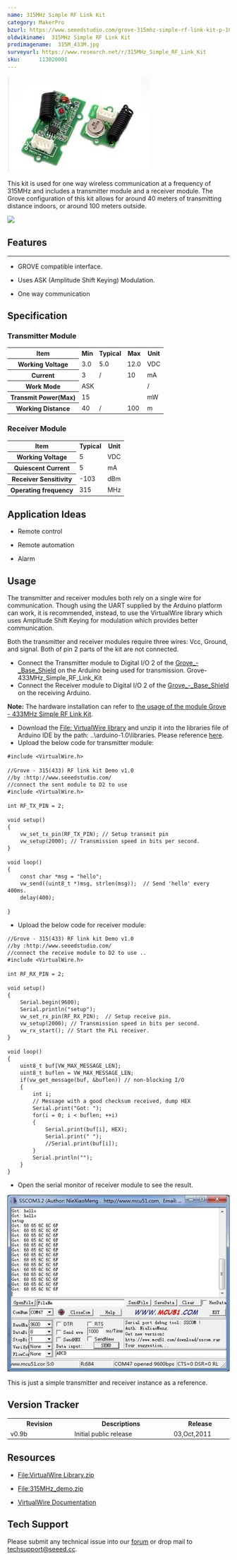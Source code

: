 ```yaml
---
name: 315MHz Simple RF Link Kit
category: MakerPro
bzurl: https://www.seeedstudio.com/grove-315mhz-simple-rf-link-kit-p-1061.html?cPath=139_140
oldwikiname:  315MHz Simple RF Link Kit
prodimagename:  315M_433M.jpg
surveyurl: https://www.research.net/r/315MHz_Simple_RF_Link_Kit
sku:      113020001
---
```

![](https://github.com/SeeedDocument/315MHz_Simple_RF_Link_Kit/raw/master/img/315M_433M.jpg)

This kit is used for one way wireless communication at a frequency of 315MHz and includes a transmitter module and a receiver module. The Grove configuration of this kit allows for around 40 meters of transmitting distance indoors, or around 100 meters outside.

[![](https://github.com/SeeedDocument/Seeed-WiKi/raw/master/docs/images/300px-Get_One_Now_Banner-ragular.png)](https://www.seeedstudio.com/grove-315mhz-simple-rf-link-kit-p-1061.html?cPath=139_140)

##   Features
---
*   GROVE compatible interface.

*   Uses ASK (Amplitude Shift Keying) Modulation.

*   One way communication

##  Specification

###  Transmitter Module

<table  cellspacing="0" width="80%">
<tr>
<th scope="col"> Item
</th>
<th scope="col"> Min
</th>
<th scope="col"> Typical
</th>
<th scope="col"> Max
</th>
<th scope="col"> Unit
</th></tr>
<tr>
<th scope="row"> Working Voltage
</th>
<td> 3.0
</td>
<td> 5.0
</td>
<td> 12.0
</td>
<td> VDC
</td></tr>
<tr>
<th scope="row"> Current
</th>
<td> 3
</td>
<td> /
</td>
<td> 10
</td>
<td> mA
</td></tr>
<tr>
<th scope="row">Work Mode
</th>
<td colspan="3"> ASK
</td>
<td> /
</td></tr>
<tr>
<th scope="row"> Transmit Power(Max)
</th>
<td colspan="3"> 15
</td>
<td> mW
</td></tr>
<tr>
<th scope="row"> Working Distance
</th>
<td> 40
</td>
<td> /
</td>
<td> 100
</td>
<td> m
</td></tr></table>

###  Receiver Module

<table  cellspacing="0" width="80%">
<tr>
<th scope="col"> Item
</th>
<th scope="col"> Typical
</th>
<th scope="col"> Unit
</th></tr>
<tr>
<th scope="row"> Working Voltage
</th>
<td> 5
</td>
<td> VDC
</td></tr>
<tr>
<th scope="row"> Quiescent Current
</th>
<td> 5
</td>
<td> mA
</td></tr>
<tr>
<th scope="row"> Receiver Sensitivity
</th>
<td> -103
</td>
<td> dBm
</td></tr>
<tr>
<th scope="row"> Operating frequency
</th>
<td> 315
</td>
<td> MHz
</td></tr></table>

##   Application Ideas

*   Remote control

*   Remote automation

*   Alarm

##   Usage

The transmitter and receiver modules both rely on a single wire for communication. Though using the UART supplied by the Arduino platform can work, it is recommended, instead, to use the VirtualWire library which uses Amplitude Shift Keying for modulation which provides better communication.

Both the transmitter and receiver modules require three wires: Vcc, Ground, and signal. Both of pin 2 parts of the kit are not connected.

*   Connect the Transmitter module to Digital I/O 2 of the [Grove_-_Base_Shield](/Base_Shield_V2 "Grove - Base Shield") on the Arduino being used for transmission.
Grove-433MHz_Simple_RF_Link_Kit
*   Connect the Receiver module to Digital I/O 2 of the [Grove_-_Base_Shield](/Base_Shield_V2 "Grove - Base Shield") on the receiving Arduino.

**Note:** The hardware installation can refer to [the usage of the module Grove - 433MHz Simple RF Link Kit](/Grove-433MHz_Simple_RF_Link_Kit "Grove-433MHz_Simple_RF_Link_Kit").

*   Download the [File: VirtualWire library](https://github.com/SeeedDocument/315MHz_Simple_RF_Link_Kit/raw/master/res/VirtualWire_Library.zip) and unzip it into the libraries file of Arduino IDE by the path: ..\arduino-1.0\libraries. Please reference [here](http://www.pjrc.com/teensy/td_libs_VirtualWire.html).
*   Upload the below code for transmitter module:
```
#include <VirtualWire.h>

//Grove - 315(433) RF link kit Demo v1.0
//by :http://www.seeedstudio.com/
//connect the sent module to D2 to use
#include <VirtualWire.h>

int RF_TX_PIN = 2;

void setup()
{
    vw_set_tx_pin(RF_TX_PIN); // Setup transmit pin
    vw_setup(2000); // Transmission speed in bits per second.
}

void loop()
{
    const char *msg = "hello";
    vw_send((uint8_t *)msg, strlen(msg));  // Send 'hello' every 400ms.
    delay(400);

}
```

*   Upload the below code for receiver module:
```
//Grove - 315(433) RF link kit Demo v1.0
//by :http://www.seeedstudio.com/
//connect the receive module to D2 to use ..
#include <VirtualWire.h>

int RF_RX_PIN = 2;

void setup()
{
    Serial.begin(9600);
    Serial.println("setup");
    vw_set_rx_pin(RF_RX_PIN);  // Setup receive pin.
    vw_setup(2000); // Transmission speed in bits per second.
    vw_rx_start(); // Start the PLL receiver.
}

void loop()
{
    uint8_t buf[VW_MAX_MESSAGE_LEN];
    uint8_t buflen = VW_MAX_MESSAGE_LEN;
    if(vw_get_message(buf, &buflen)) // non-blocking I/O
    {
        int i;
        // Message with a good checksum received, dump HEX
        Serial.print("Got: ");
        for(i = 0; i < buflen; ++i)
        {
            Serial.print(buf[i], HEX);
            Serial.print(" ");
            //Serial.print(buf[i]);
        }
        Serial.println("");
    }
}
```

*   Open the serial monitor of receiver module to see the result.

![](https://github.com/SeeedDocument/315MHz_Simple_RF_Link_Kit/raw/master/img/Receive_Data.jpg)

This is just a simple transmitter and receiver instance as a reference.

##   Version Tracker

<table>
<tr>
<th> Revision
</th>
<th> Descriptions
</th>
<th> Release
</th></tr>
<tr>
<td width="300px"> v0.9b
</td>
<td width="500px"> Initial public release
</td>
<td width="200px"> 03,Oct,2011
</td></tr></table>

##   Resources

*   [File:VirtualWire Library.zip](https://github.com/SeeedDocument/315MHz_Simple_RF_Link_Kit/raw/master/res/VirtualWire_Library.zip)

*   [File:315MHz_demo.zip](https://github.com/SeeedDocument/315MHz_Simple_RF_Link_Kit/raw/master/res/315MHz_Demo.zip)

*   [VirtualWire Documentation](http://www.open.com.au/mikem/arduino/VirtualWire.pdf)

## Tech Support
Please submit any technical issue into our [forum](http://forum.seeedstudio.com/) or drop mail to techsupport@seeed.cc. 